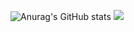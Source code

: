 ![Anurag's GitHub stats](https://github-readme-stats.vercel.app/api?username=KokiOnodera&show_icons=true&theme=radical)
![](https://github-readme-stats.vercel.app/api/top-langs/?username=KokiOnodera&layout=compact&theme=dracula)
<!---
KoukiOnodera/KoukiOnodera is a ✨ special ✨ repository because its `README.md` (this file) appears on your GitHub profile.
You can click the Preview link to take a look at your changes.
--->
